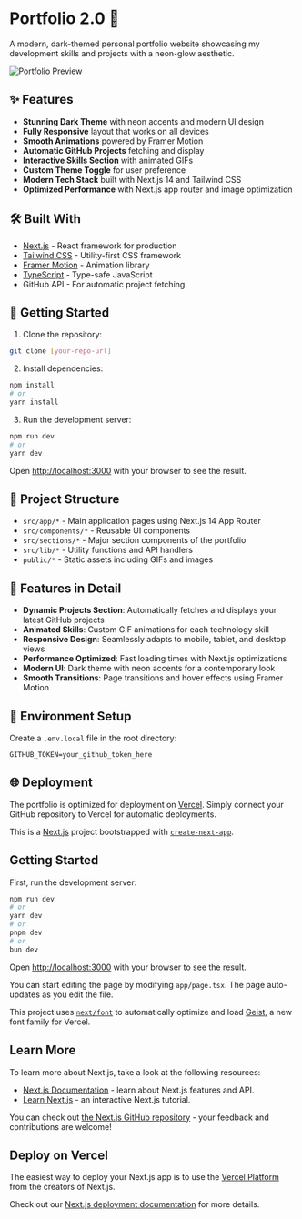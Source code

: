 # Portfolio 2.0 🚀

A modern, dark-themed personal portfolio website showcasing my development skills and projects with a neon-glow aesthetic.

![Portfolio Preview](public/favicon.ico)

## ✨ Features

- **Stunning Dark Theme** with neon accents and modern UI design
- **Fully Responsive** layout that works on all devices
- **Smooth Animations** powered by Framer Motion
- **Automatic GitHub Projects** fetching and display
- **Interactive Skills Section** with animated GIFs
- **Custom Theme Toggle** for user preference
- **Modern Tech Stack** built with Next.js 14 and Tailwind CSS
- **Optimized Performance** with Next.js app router and image optimization

## 🛠️ Built With

- [Next.js](https://nextjs.org/) - React framework for production
- [Tailwind CSS](https://tailwindcss.com/) - Utility-first CSS framework
- [Framer Motion](https://www.framer.com/motion/) - Animation library
- [TypeScript](https://www.typescriptlang.org/) - Type-safe JavaScript
- GitHub API - For automatic project fetching

## 🚀 Getting Started

1. Clone the repository:
```bash
git clone [your-repo-url]
```

2. Install dependencies:
```bash
npm install
# or
yarn install
```

3. Run the development server:
```bash
npm run dev
# or
yarn dev
```

Open [http://localhost:3000](http://localhost:3000) with your browser to see the result.

## 📂 Project Structure

- `src/app/*` - Main application pages using Next.js 14 App Router
- `src/components/*` - Reusable UI components
- `src/sections/*` - Major section components of the portfolio
- `src/lib/*` - Utility functions and API handlers
- `public/*` - Static assets including GIFs and images

## 🎨 Features in Detail

- **Dynamic Projects Section**: Automatically fetches and displays your latest GitHub projects
- **Animated Skills**: Custom GIF animations for each technology skill
- **Responsive Design**: Seamlessly adapts to mobile, tablet, and desktop views
- **Performance Optimized**: Fast loading times with Next.js optimizations
- **Modern UI**: Dark theme with neon accents for a contemporary look
- **Smooth Transitions**: Page transitions and hover effects using Framer Motion

## 📱 Environment Setup

Create a `.env.local` file in the root directory:

```env
GITHUB_TOKEN=your_github_token_here
```

## 🌐 Deployment

The portfolio is optimized for deployment on [Vercel](https://vercel.com). Simply connect your GitHub repository to Vercel for automatic deployments.

This is a [Next.js](https://nextjs.org) project bootstrapped with [`create-next-app`](https://nextjs.org/docs/app/api-reference/cli/create-next-app).

## Getting Started

First, run the development server:

```bash
npm run dev
# or
yarn dev
# or
pnpm dev
# or
bun dev
```

Open [http://localhost:3000](http://localhost:3000) with your browser to see the result.

You can start editing the page by modifying `app/page.tsx`. The page auto-updates as you edit the file.

This project uses [`next/font`](https://nextjs.org/docs/app/building-your-application/optimizing/fonts) to automatically optimize and load [Geist](https://vercel.com/font), a new font family for Vercel.

## Learn More

To learn more about Next.js, take a look at the following resources:

- [Next.js Documentation](https://nextjs.org/docs) - learn about Next.js features and API.
- [Learn Next.js](https://nextjs.org/learn) - an interactive Next.js tutorial.

You can check out [the Next.js GitHub repository](https://github.com/vercel/next.js) - your feedback and contributions are welcome!

## Deploy on Vercel

The easiest way to deploy your Next.js app is to use the [Vercel Platform](https://vercel.com/new?utm_medium=default-template&filter=next.js&utm_source=create-next-app&utm_campaign=create-next-app-readme) from the creators of Next.js.

Check out our [Next.js deployment documentation](https://nextjs.org/docs/app/building-your-application/deploying) for more details.
